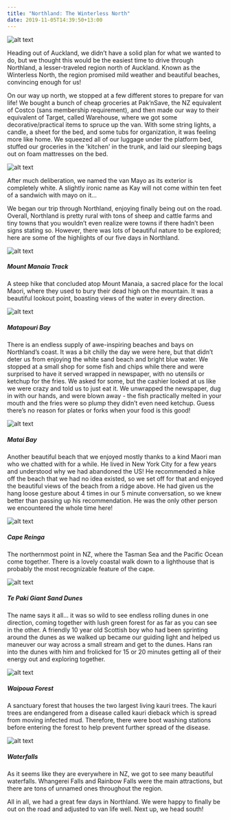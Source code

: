 ```yaml
---
title: "Northland: The Winterless North"
date: 2019-11-05T14:39:50+13:00
---
```


![alt text](https://res.cloudinary.com/dqsylhojv/image/upload/v1572921084/hanswustrack.com/northland/northland-map_g26wfi.png "Northland Route")

Heading out of Auckland, we didn’t have a solid plan for what we wanted to do, but we thought this would be the easiest time to drive through Northland, a lesser-traveled region north of Auckland. Known as the Winterless North, the region promised mild weather and beautiful beaches, convincing enough for us!

On our way up north, we stopped at a few different stores to prepare for van life! We bought a bunch of cheap groceries at Pak’nSave, the NZ equivalent of Costco (sans membership requirement), and then made our way to their equivalent of Target, called Warehouse, where we got some decorative/practical items to spruce up the van. With some string lights, a candle, a sheet for the bed, and some tubs for organization, it was feeling more like home. We squeezed all of our luggage under the platform bed, stuffed our groceries in the 'kitchen' in the trunk, and laid our sleeping bags out on foam mattresses on the bed.

![alt text](https://res.cloudinary.com/dqsylhojv/image/upload/v1572925834/hanswustrack.com/northland/IMG_5337_ptdnu0.jpg "Van organization")

After much deliberation, we named the van Mayo as its exterior is completely white. A slightly ironic name as Kay will not come within ten feet of a sandwich with mayo on it...

We began our trip through Northland, enjoying finally being out on the road. Overall, Northland is pretty rural with tons of sheep and cattle farms and tiny towns that you wouldn’t even realize were towns if there hadn’t been signs stating so. However, there was lots of beautiful nature to be explored; here are some of the highlights of our five days in Northland.

![alt text](https://res.cloudinary.com/dqsylhojv/image/upload/v1572922436/hanswustrack.com/northland/IMG_5330_acn1nb.jpg "Mount Manaia Track")

##### Mount Manaia Track
A steep hike that concluded atop Mount Manaia, a sacred place for the local Maori, where they used to bury their dead high on the mountain. It was a beautiful lookout point, boasting views of the water in every direction. 

![alt text](https://res.cloudinary.com/dqsylhojv/image/upload/v1572923006/hanswustrack.com/northland/IMG_8286_fqxebe.jpg "Matapouri Bay")

##### Matapouri Bay
There is an endless supply of awe-inspiring beaches and bays on Northland’s coast. It was a bit chilly the day we were here, but that didn’t deter us from enjoying the white sand beach and bright blue water. We stopped at a small shop for some fish and chips while there and were surprised to have it served wrapped in newspaper, with no utensils or ketchup for the fries. We asked for some, but the cashier looked at us like we were crazy and told us to just eat it. We unwrapped the newspaper, dug in with our hands, and were blown away - the fish practically melted in your mouth and the fries were so plump they didn’t even need ketchup. Guess there’s no reason for plates or forks when your food is this good!

![alt text](https://res.cloudinary.com/dqsylhojv/image/upload/v1572922435/hanswustrack.com/northland/IMG_5329_aa9tqs.jpg "Matai Bay")

##### Matai Bay
Another beautiful beach that we enjoyed mostly thanks to a kind Maori man who we chatted with for a while. He lived in New York City for a few years and understood why we had abandoned the US! He recommended a hike off the beach that we had no idea existed, so we set off for that and enjoyed the beautiful views of the beach from a ridge above. He had given us the hang loose gesture about 4 times in our 5 minute conversation, so we knew better than passing up his recommendation. He was the only other person we encountered the whole time here! 

![alt text](https://res.cloudinary.com/dqsylhojv/image/upload/v1572922436/hanswustrack.com/northland/IMG_5328_vtousb.jpg "Cape Reinga")

##### Cape Reinga
The northernmost point in NZ, where the Tasman Sea and the Pacific Ocean come together. There is a lovely coastal walk down to a lighthouse that is probably the most recognizable feature of the cape.

![alt text](https://res.cloudinary.com/dqsylhojv/image/upload/v1572923298/hanswustrack.com/northland/CE39588C-819C-476C-B659-1A22DFBE0410_nfel6e.jpg "Te Paki Giant Sand Dunes")

##### Te Paki Giant Sand Dunes
The name says it all… it was so wild to see endless rolling dunes in one direction, coming together with lush green forest for as far as you can see in the other. A friendly 10 year old Scottish boy who had been sprinting around the dunes as we walked up became our guiding light and helped us maneuver our way across a small stream and get to the dunes. Hans ran into the dunes with him and frolicked for 15 or 20 minutes getting all of their energy out and exploring together.

![alt text](https://res.cloudinary.com/dqsylhojv/image/upload/v1572922716/hanswustrack.com/northland/IMG_5332_u3ph5v.jpg "Waipoua Forest")

##### Waipoua Forest
A sanctuary forest that houses the two largest living kauri trees. The kauri trees are endangered from a disease called kauri dieback which is spread from moving infected mud. Therefore, there were boot washing stations before entering the forest to help prevent further spread of the disease.

![alt text](https://res.cloudinary.com/dqsylhojv/image/upload/v1572923003/hanswustrack.com/northland/IMG_5334_d6ttnc.jpg "Rainbow Falls")

##### Waterfalls 
As it seems like they are everywhere in NZ, we got to see many beautiful waterfalls. Whangerei Falls and Rainbow Falls were the main attractions, but there are tons of unnamed ones throughout the region. 

All in all, we had a great few days in Northland. We were happy to finally be out on the road and adjusted to van life well. Next up, we head south!
